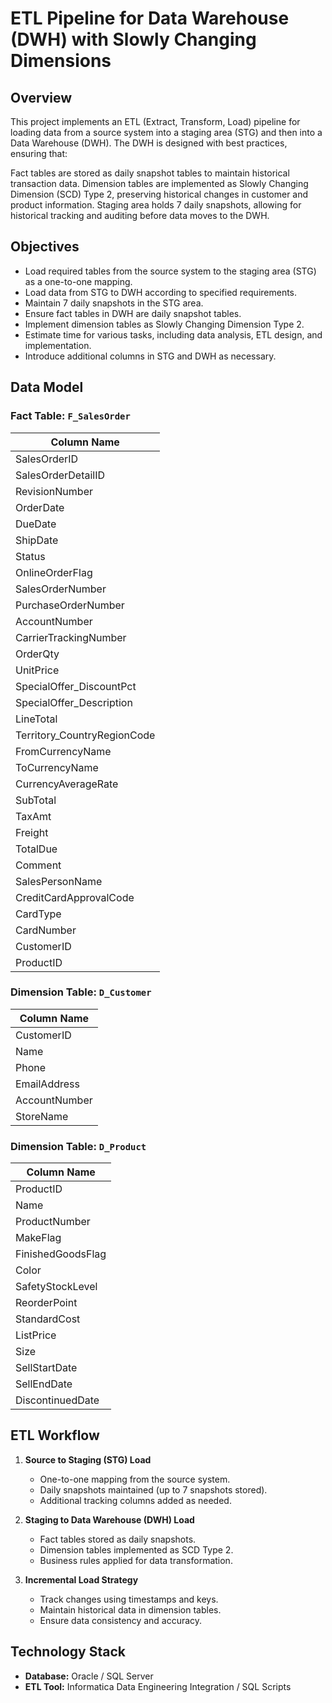 # ETL Pipeline for Data Warehouse (DWH) with Slowly Changing Dimensions

## Overview
This project implements an ETL (Extract, Transform, Load) pipeline for loading data from a source system into a staging area (STG) and then into a Data Warehouse (DWH). The DWH is designed with best practices, ensuring that:

Fact tables are stored as daily snapshot tables to maintain historical transaction data.
Dimension tables are implemented as Slowly Changing Dimension (SCD) Type 2, preserving historical changes in customer and product information.
Staging area holds 7 daily snapshots, allowing for historical tracking and auditing before data moves to the DWH.

## Objectives
- Load required tables from the source system to the staging area (STG) as a one-to-one mapping.
- Load data from STG to DWH according to specified requirements.
- Maintain 7 daily snapshots in the STG area.
- Ensure fact tables in DWH are daily snapshot tables.
- Implement dimension tables as Slowly Changing Dimension Type 2.
- Estimate time for various tasks, including data analysis, ETL design, and implementation.
- Introduce additional columns in STG and DWH as necessary.

## Data Model

### Fact Table: `F_SalesOrder`
| Column Name |
|------------|
| SalesOrderID |
| SalesOrderDetailID |
| RevisionNumber |
| OrderDate |
| DueDate |
| ShipDate |
| Status |
| OnlineOrderFlag |
| SalesOrderNumber |
| PurchaseOrderNumber |
| AccountNumber |
| CarrierTrackingNumber |
| OrderQty |
| UnitPrice |
| SpecialOffer_DiscountPct |
| SpecialOffer_Description |
| LineTotal |
| Territory_CountryRegionCode |
| FromCurrencyName |
| ToCurrencyName |
| CurrencyAverageRate |
| SubTotal |
| TaxAmt |
| Freight |
| TotalDue |
| Comment |
| SalesPersonName |
| CreditCardApprovalCode |
| CardType |
| CardNumber |
| CustomerID |
| ProductID |

### Dimension Table: `D_Customer`
| Column Name |
|------------|
| CustomerID |
| Name |
| Phone |
| EmailAddress |
| AccountNumber |
| StoreName |

### Dimension Table: `D_Product`
| Column Name |
|------------|
| ProductID |
| Name |
| ProductNumber |
| MakeFlag |
| FinishedGoodsFlag |
| Color |
| SafetyStockLevel |
| ReorderPoint |
| StandardCost |
| ListPrice |
| Size |
| SellStartDate |
| SellEndDate |
| DiscontinuedDate |

## ETL Workflow
1. **Source to Staging (STG) Load**  
   - One-to-one mapping from the source system.
   - Daily snapshots maintained (up to 7 snapshots stored).
   - Additional tracking columns added as needed.
   
2. **Staging to Data Warehouse (DWH) Load**  
   - Fact tables stored as daily snapshots.
   - Dimension tables implemented as SCD Type 2.
   - Business rules applied for data transformation.

3. **Incremental Load Strategy**  
   - Track changes using timestamps and keys.
   - Maintain historical data in dimension tables.
   - Ensure data consistency and accuracy.


## Technology Stack
- **Database:** Oracle / SQL Server 
- **ETL Tool:** Informatica Data Engineering Integration / SQL Scripts



